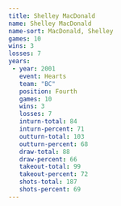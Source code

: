 ```yaml
---
title: Shelley MacDonald
name: Shelley MacDonald
name-sort: MacDonald, Shelley
games: 10
wins: 3
losses: 7
years:
 - year: 2001
   event: Hearts
   team: "BC"
   position: Fourth
   games: 10
   wins: 3
   losses: 7
   inturn-total: 84
   inturn-percent: 71
   outturn-total: 103
   outturn-percent: 68
   draw-total: 88
   draw-percent: 66
   takeout-total: 99
   takeout-percent: 72
   shots-total: 187
   shots-percent: 69
---
```

